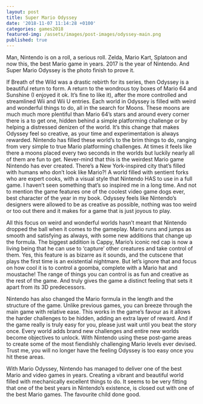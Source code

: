 ```yaml
---
layout: post
title: Super Mario Odyssey
date: '2018-11-07 11:14:28 +0100'
categories: games2018
featured-img: /assets/images/post-images/odyssey-main.png
published: true
---
```


Man, Nintendo is on a roll, a serious roll. Zelda, Mario Kart, Splatoon and now this, the best Mario game in years. 2017 is the year of Nintendo. And Super Mario Odyssey is the photo finish to prove it.

If Breath of the Wild was a drastic rebirth for its series, then Odyssey is a beautiful return to form. A return to the wondrous toy boxes of Mario 64 and Sunshine (I enjoyed it ok. It’s fine to like it), after the more controlled and streamlined Wii and Wii U entries. Each world in Odyssey is filled with weird and wonderful things to do, all in the search for Moons. These moons are much much more plentiful than Mario 64’s stars and around every corner there is a to get one, hidden behind a simple platforming challenge or by helping a distressed denizen of the world. It’s this change that makes Odyssey feel so creative, as your time and experimentation is always rewarded. Nintendo has filled these world’s to the brim things to do, ranging from very simple to true Mario platforming challenges. At times it feels like there a moons placed every two seconds in the worlds but luckily nearly all of them are fun to get.
Never-mind that this is the weirdest Mario game Nintendo has ever created. There’s a New York-inspired city that’s filled with humans who don’t look like Mario?! A world filled with sentient forks who are expert cooks, with a visual style that Nintendo HAS to use in a full game. I haven’t seen something that’s so inspired me in a long time. And not to mention the game features one of the coolest video game dogs ever, best character of the year in my book.
Odyssey feels like Nintendo’s designers were allowed to be as creative as possible, nothing was too weird or too out there and it makes for a game that is just joyous to play.

All this focus on weird and wonderful worlds hasn’t meant that Nintendo dropped the ball when it comes to the gameplay. Mario runs and jumps as smooth and satisfying as always, with some new additions that change up the formula. The biggest addition is Cappy, Mario’s iconic red cap is now a living being that he can use to ‘capture’ other creatures and take control of them. Yes, this feature is as bizarre as it sounds, and the cutscene that plays the first time is an existential nightmare. But let’s ignore that and focus on how cool it is to control a goomba, complete with a Mario hat and moustache! The range of things you can control is as fun and creative as the rest of the game. And truly gives the game a distinct feeling that sets it apart from its 3D predecessors.

Nintendo has also changed the Mario formula in the length and the structure of the game. Unlike previous games, you can breeze through the main game with relative ease. This works in the game’s favour as it allows the harder challenges to be hidden, adding an extra layer of reward. And if the game really is truly easy for you, please just wait until you beat the story once. Every world adds brand new challenges and entire new worlds become objectives to unlock. With Nintendo using these post-game areas to create some of the most fiendishly challenging Mario levels ever devised. Trust me, you will no longer have the feeling Odyssey is too easy once you hit these areas.

With Mario Odyssey, Nintendo has managed to deliver one of the best Mario and video games in years. Creating a vibrant and beautiful world filled with mechanically excellent things to do. It seems to be very fitting that one of the best years in Nintendo’s existence, is closed out with one of the best Mario games. The favourite child done good.
